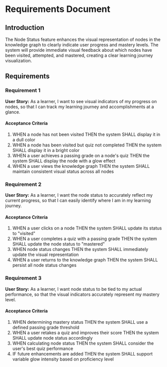 # Requirements Document

## Introduction

The Node Status feature enhances the visual representation of nodes in the knowledge graph to clearly indicate user progress and mastery levels. The system will provide immediate visual feedback about which nodes have been visited, attempted, and mastered, creating a clear learning journey visualization.

## Requirements

### Requirement 1

**User Story:** As a learner, I want to see visual indicators of my progress on nodes, so that I can track my learning journey and accomplishments at a glance.

#### Acceptance Criteria

1. WHEN a node has not been visited THEN the system SHALL display it in a dull color
2. WHEN a node has been visited but quiz not completed THEN the system SHALL display it in a bright color
3. WHEN a user achieves a passing grade on a node's quiz THEN the system SHALL display the node with a glow effect
4. WHEN a user views the knowledge graph THEN the system SHALL maintain consistent visual status across all nodes

### Requirement 2

**User Story:** As a learner, I want the node status to accurately reflect my current progress, so that I can easily identify where I am in my learning journey.

#### Acceptance Criteria

1. WHEN a user clicks on a node THEN the system SHALL update its status to "visited"
2. WHEN a user completes a quiz with a passing grade THEN the system SHALL update the node status to "mastered"
3. WHEN node status changes THEN the system SHALL immediately update the visual representation
4. WHEN a user returns to the knowledge graph THEN the system SHALL persist all node status changes

### Requirement 3

**User Story:** As a learner, I want node status to be tied to my actual performance, so that the visual indicators accurately represent my mastery level.

#### Acceptance Criteria

1. WHEN determining mastery status THEN the system SHALL use a defined passing grade threshold
2. WHEN a user retakes a quiz and improves their score THEN the system SHALL update node status accordingly
3. WHEN calculating node status THEN the system SHALL consider the user's best quiz performance
4. IF future enhancements are added THEN the system SHALL support variable glow intensity based on proficiency level